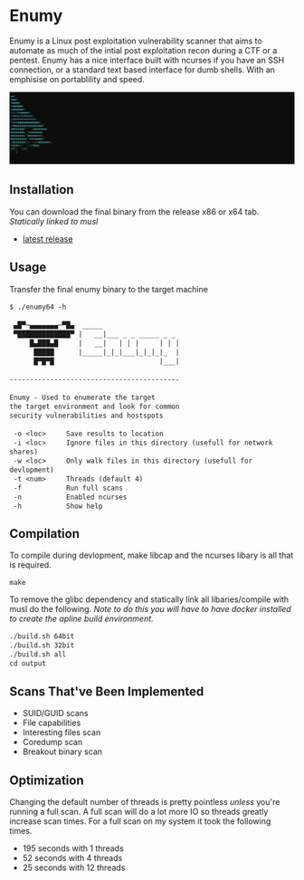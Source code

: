 # Enumy

Enumy is a Linux post exploitation vulnerability scanner that aims to automate as much of the intial post exploitation recon during a CTF or a pentest. Enumy has a nice interface built with ncurses if you have an SSH connection, or a standard text based interface for dumb shells. With an emphisise on portablility and speed.

![Example](./docs/svg/example.svg)

## Installation

You can download the final binary from the release x86 or x64 tab. _Statically linked to musl_

- [latest release](https://github.com/luke-goddard/enumy/releases)

## Usage

Transfer the final enumy binary to the target machine

```
$ ./enumy64 -h

 ▄█▀─▄▄▄▄▄▄▄─▀█▄  _____
 ▀█████████████▀ |   __|___ _ _ _____ _ _
     █▄███▄█     |   __|   | | |     | | |
      █████      |_____|_|_|___|_|_|_|_  |
      █▀█▀█                          |___|

------------------------------------------

Enumy - Used to enumerate the target
the target environment and look for common
security vulnerabilities and hostspots

 -o <loc>     Save results to location
 -i <loc>     Ignore files in this directory (usefull for network shares)
 -w <loc>     Only walk files in this directory (usefull for devlopment)
 -t <num>     Threads (default 4)
 -f           Run full scans
 -n           Enabled ncurses
 -h           Show help
 ```

## Compilation

To compile during devlopment, make libcap and the ncurses libary is all that is required.

```shell
make
```

To remove the glibc dependency and statically link all libaries/compile with musl do the following. _Note to do this you will have to have docker installed to create the apline build environment._

```shells
./build.sh 64bit
./build.sh 32bit
./build.sh all
cd output
```

## Scans That've Been Implemented

- SUID/GUID scans
- File capabilities
- Interesting files scan
- Coredump scan
- Breakout binary scan

## Optimization

Changing the default number of threads is pretty pointless _unless_  you're running a full scan. A full scan will do a lot more IO so threads greatly increase scan times. For a full scan on my system it took the following times.

- 195 seconds with 1 threads
- 52 seconds with 4 threads
- 25 seconds with 12 threads
